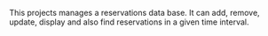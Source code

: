 This projects manages a reservations data base. It can add, remove, update, display and also find reservations in a given time interval.
